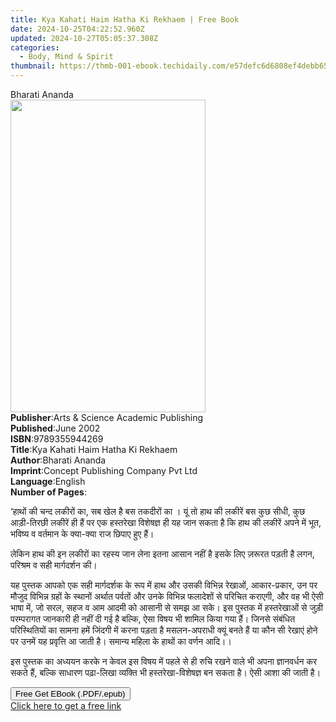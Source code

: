 ```yaml
---
title: Kya Kahati Haim Hatha Ki Rekhaem | Free Book
date: 2024-10-25T04:22:52.960Z
updated: 2024-10-27T05:05:37.308Z
categories:
  - Body, Mind & Spirit
thumbnail: https://thmb-001-ebook.techidaily.com/e57defc6d6808ef4debb651f21f5cec92f91d53b10d251aede2ec8aea832eb16.jpg
---
```

<main id="book-container">
  <div class="flex flex-col">
    <div class="book-brief flex-1 py-6 px-4 sm:p-6 md:py-10 md:px-8">
      <!-- brief-->
      <div class="book-brief-main">Bharati Ananda</div>
    </div>
    <div
      class="book-meta-info flex-1 grid gap-4 col-start-1 col-end-3 row-start-1 sm:mb-6 sm:grid-cols-4 lg:gap-6 lg:col-start-2 lg:row-end-6 lg:row-span-6 lg:mb-0"
    >
      <div
        class="book-meta-info-left place-content-center mt-4 p-4 text-sm leading-6 col-start-2 col-span-2 dark:text-slate-400"
      >
        <img
          class="w-full h-500 object-cover rounded-lg sm:h-255 sm:col-span-2 lg:col-span-full"
          src="https://img-001-ebook.techidaily.com/76889b2190b90cf1dfcf09506d3ccf8f537f0eaf4e15b0a0941aedf48dfcb535.jpg"
          alt=""
          width="312"
          height="500"
        />
      </div>
      <div
        class="book-meta-info-right mt-2 col-start-1 row-start-2 col-span-3 self-center"
      >
        <!-- meta data  -->
        <div class="flex flex-col px-4 md:px-8">
          <div class="flex-1">
            <strong>Publisher</strong>:<span class="px-2"
              >Arts &amp; Science Academic Publishing</span
            >
          </div>
          <div class="flex-1">
            <strong>Published</strong>:<span class="px-2">June 2002</span>
          </div>
          <div class="flex-1">
            <strong>ISBN</strong>:<span class="px-2">9789355944269</span>
          </div>
          <div class="flex-1">
            <strong>Title</strong>:<span class="px-2"
              >Kya Kahati Haim Hatha Ki Rekhaem</span
            >
          </div>
          <div class="flex-1">
            <strong>Author</strong>:<span class="px-2">Bharati Ananda</span>
          </div>
          <div class="flex-1">
            <strong>Imprint</strong>:<span class="px-2"
              >Concept Publishing Company Pvt Ltd</span
            >
          </div>
          <div class="flex-1">
            <strong>Language</strong>:<span class="px-2">English</span>
          </div>
          <div class="flex-1">
            <strong>Number of Pages</strong>:<span class="px-2"></span>
          </div>
        </div>
      </div>
    </div>
    <div class="book-description flex-1 py-6 px-4 sm:p-6 md:py-10 md:px-8">
      <div class="book-description-main">
        <div accordion-content="" id="description">
          <p>
            ‘हाथों की चन्द लकीरों का, सब खेल है बस तकदीरों का । यूं तो हाथ की
            लकीरें बस कुछ सीधी, कुछ आड़ी-तिरछी लकीरें ही हैं पर एक हस्तरेखा
            विशेषज्ञ ही यह जान सकता है कि हाथ की लकीरें अपने में भूत, भविष्य व
            वर्तमान के क्या-क्या राज छिपाए हुए हैं।
          </p>
          <p></p>
          <p>
            लेकिन हाथ की इन लकीरों का रहस्य जान लेना इतना आसान नहीं है इसके लिए
            ज़रूरत पड़ती है लगन, परिश्रम व सही मार्गदर्शन की।
          </p>
          <p></p>
          <p>
            यह पुस्तक आपको एक सही मार्गदर्शक के रूप में हाथ और उसकी विभिन्न
            रेखाओं, आकार-प्रकार, उन पर मौजुद विभिन्न ग्रहों के स्थानों अर्थात
            पर्वतों और उनके विभिन्न फलादेशों से परिचित कराएगी, और वह भी ऐसी भाषा
            में, जो सरल, सहज व आम आदमी को आसानी से समझ आ सके। इस पुस्तक में
            हस्तरेखाओं से जुड़ी परम्परागत जानकारी ही नहीं दी गई है बल्कि, ऐसा
            विषय भी शामिल किया गया हैं। जिनसे संबंधित परिस्थितियों का सामना हमें
            जिंदगी में करना पड़ता है मसलन-अपराधी क्यूं बनते हैं या कौन सी रेखाएं
            होने पर उनमें यह प्रवृत्ति आ जाती है। समान्य महिला के हाथों का वर्णन
            आदि।।
          </p>
          <p></p>
          <p>
            इस पुस्तक का अध्ययन करके न केवल इस विषय में पहले से ही रुचि रखने
            वाले भी अपना ज्ञानवर्धन कर सकते हैं, बल्कि साधारण पढ़ा-लिखा व्यक्ति
            भी हस्तरेखा-विशेषज्ञ बन सकता है। ऐसी आशा की जाती है।
          </p>
        </div>
        <div class="accordion-fader"></div>
      </div>
    </div>
    <div class="book-excerpts flex-1 py-6 px-4 sm:p-6 md:py-10 md:px-8"></div>
    <div
      class="book-about-author flex-1 py-6 px-4 sm:p-6 md:py-10 md:px-8"
    ></div>
    <div class="book-free-get flex-1 py-6 px-4 sm:p-6 md:py-10 md:px-8">
      <button
        id="btn-free-get"
        class="bg-blue-500 hover:bg-blue-700 text-white font-bold py-2 px-4 rounded"
      >
        Free Get EBook (.PDF/.epub)
      </button>
      <div id="countdown-display" class="px-2 text-lg mt-2"></div>
      <a
        id="free-link"
        class="hidden bg-blue-500 hover:bg-blue-700 text-white font-bold py-2 px-4 rounded"
        href="https://www.ebooks.com/en-us/book/210794129/kya-kahati-haim-hatha-ki-rekhaem/bharati-ananda/"
        target="_blank"
        >Click here to get a free link</a
      >
    </div>
    <script>
      let countdownTime = 0;
      let countdownInterval = null;
      document
        .getElementById('btn-free-get')
        .addEventListener('click', startCountdown);
      function startCountdown() {
        countdownTime = new Date().getTime() + 60000 * 3;
        countdownInterval = setInterval(updateCountdown, 1000);
        document.getElementById('btn-free-get').disabled = true;
        document
          .getElementById('btn-free-get')
          .classList.add('bg-gray-500', 'cursor-not-allowed');
      }
      function updateCountdown() {
        let currentTime = new Date().getTime();
        let timeLeft = countdownTime - currentTime;
        let secondsLeft = Math.floor(timeLeft / 1000);
        document.getElementById('countdown-display').innerHTML =
          `Remaining time: ${secondsLeft} seconds.`;
        if (secondsLeft <= 0) {
          clearInterval(countdownInterval);
          document.getElementById('btn-free-get').classList.add('hidden');
          document.getElementById('free-link').classList.remove('hidden');
          document.getElementById('countdown-display').innerHTML = '';
        }
      }
    </script>
  </div>
</main>

<ins class="adsbygoogle"
      style="display:block"
      data-ad-client="ca-pub-7571918770474297"
      data-ad-slot="8358498916"
      data-ad-format="auto"
      data-full-width-responsive="true"></ins>
    